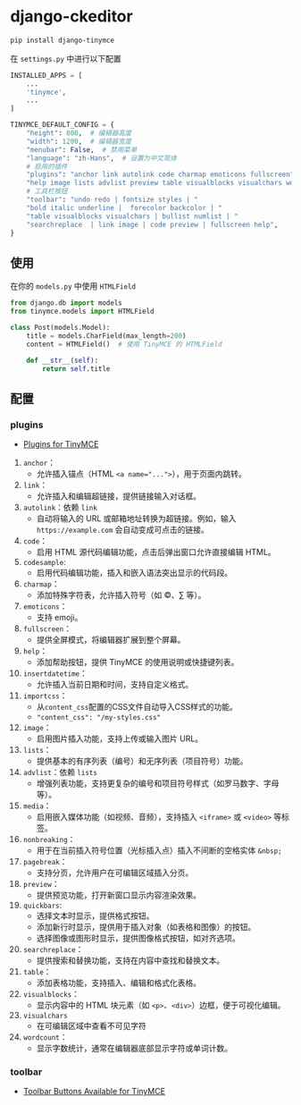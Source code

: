 # django-ckeditor

```sh
pip install django-tinymce
```

在 `settings.py` 中进行以下配置

```py
INSTALLED_APPS = [
    ...
    'tinymce',
    ...
]

TINYMCE_DEFAULT_CONFIG = {
    "height": 800,  # 编辑器高度
    "width": 1200,  # 编辑器宽度
    "menubar": False,  # 禁用菜单
    "language": "zh-Hans",  # 设置为中文简体
    # 启用的插件
    "plugins": "anchor link autolink code charmap emoticons fullscreen"
    "help image lists advlist preview table visualblocks visualchars wordcount",
    # 工具栏按钮
    "toolbar": "undo redo | fontsize styles | "
    "bold italic underline |  forecolor backcolor | "
    "table visualblocks visualchars | bullist numlist | "
    "searchreplace  | link image | code preview | fullscreen help",
}
```

## 使用

在你的 `models.py` 中使用 `HTMLField`

```py
from django.db import models
from tinymce.models import HTMLField

class Post(models.Model):
    title = models.CharField(max_length=200)
    content = HTMLField()  # 使用 TinyMCE 的 HTMLField

    def __str__(self):
        return self.title
```

## 配置

### plugins

- [Plugins for TinyMCE](https://www.tiny.cloud/docs/tinymce/latest/plugins/)

1. `anchor`：
    - 允许插入锚点（HTML `<a name="...">`），用于页面内跳转。
1. `link`：
    - 允许插入和编辑超链接，提供链接输入对话框。
1. `autolink`：依赖 `link`
    - 自动将输入的 URL 或邮箱地址转换为超链接。例如，输入 `https://example.com` 会自动变成可点击的链接。
1. `code`：
    - 启用 HTML 源代码编辑功能，点击后弹出窗口允许直接编辑 HTML。
1. `codesample`:
    - 启用代码编辑功能，插入和嵌入语法突出显示的代码段。
1. `charmap`：
    - 添加特殊字符表，允许插入符号（如 ©、∑ 等）。
1. `emoticons`：
    - 支持 emoji。
1. `fullscreen`：
    - 提供全屏模式，将编辑器扩展到整个屏幕。
1. `help`：
    - 添加帮助按钮，提供 TinyMCE 的使用说明或快捷键列表。
1. `insertdatetime`：
    - 允许插入当前日期和时间，支持自定义格式。
1. `importcss`：
    - 从`content_css`配置的CSS文件自动导入CSS样式的功能。
    - `"content_css": "/my-styles.css"`
1. `image`：
    - 启用图片插入功能，支持上传或输入图片 URL。
1. `lists`：
    - 提供基本的有序列表（编号）和无序列表（项目符号）功能。
1. `advlist`：依赖 `lists`
    - 增强列表功能，支持更复杂的编号和项目符号样式（如罗马数字、字母等）。
1. `media`：
    - 启用嵌入媒体功能（如视频、音频），支持插入 `<iframe>` 或 `<video>` 等标签。
1. `nonbreaking`：
    - 用于在当前插入符号位置（光标插入点）插入不间断的空格实体 `&nbsp;`
1. `pagebreak`：
    - 支持分页，允许用户在可编辑区域插入分页。
1. `preview`：
    - 提供预览功能，打开新窗口显示内容渲染效果。
1. `quickbars`:
    - 选择文本时显示，提供格式按钮。
    - 添加新行时显示，提供用于插入对象（如表格和图像）的按钮。
    - 选择图像或图形时显示，提供图像格式按钮，如对齐选项。
1. `searchreplace`：
    - 提供搜索和替换功能，支持在内容中查找和替换文本。
1. `table`：
    - 添加表格功能，支持插入、编辑和格式化表格。
1. `visualblocks`：
    - 显示内容中的 HTML 块元素（如 `<p>`、`<div>`）边框，便于可视化编辑。
1. `visualchars`
    - 在可编辑区域中查看不可见字符
1. `wordcount`：
    - 显示字数统计，通常在编辑器底部显示字符或单词计数。

### toolbar

- [Toolbar Buttons Available for TinyMCE](https://www.tiny.cloud/docs/tinymce/latest/available-toolbar-buttons/)
